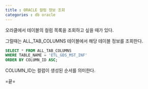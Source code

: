 ```yaml
---
title : ORACLE 컬럼 정보 조회
categories : db oracle
---
```


오라클에서 테이블의 컬럼 목록을 조회하고 싶을 때가 있다. 

그럴때는 ALL_TAB_COLUMNS 테이블에서 해당 테이블 정보를 조회한다. 


~~~sql
SELECT * FROM ALL_TAB_COLUMNS
WHERE TABLE_NAME = 'ETL_GDS_MST_INF'
ORDER BY COLUMN_ID ASC;
~~~

COLUMN_ID는 컬럼이 생성된 순서를 의미한다.


=끝=



























